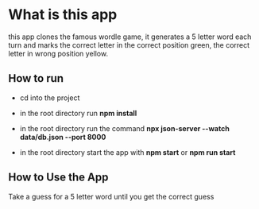 # What is this app

this app clones the famous wordle game, it generates a 5 letter word each turn and marks the correct letter in the correct position green, the correct letter in wrong position yellow.

## How to run

- cd into the project

- in the root directory run **npm install**

- in the root directory run the command **npx json-server --watch data/db.json --port 8000**

- in the root directory start the app with **npm start** or **npm run start**

## How to Use the App

Take a guess for a 5 letter word until you get the correct guess

